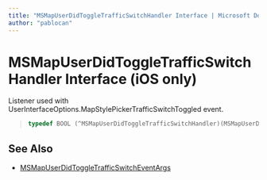 ```yaml
---
title: "MSMapUserDidToggleTrafficSwitchHandler Interface | Microsoft Docs"
author: "pablocan"
---
```


# MSMapUserDidToggleTrafficSwitchHandler Interface (iOS only)

Listener used with UserInterfaceOptions.MapStylePickerTrafficSwitchToggled event.

>```objectivec
> typedef BOOL (^MSMapUserDidToggleTrafficSwitchHandler)(MSMapUserDidToggleTrafficSwitchEventArgs* _Nonnull);
>```

## See Also

* [MSMapUserDidToggleTrafficSwitchEventArgs](MSMapUserDidToggleTrafficSwitchEventArgs-class.md)